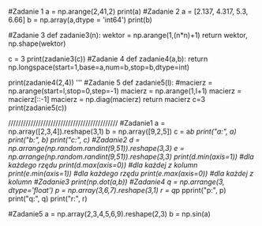 #Zadanie 1
a = np.arange(2,41,2)
print(a)
#Zadanie 2
a = [2.137, 4.317, 5.3, 6.66]
b = np.array(a,dtype = 'int64')
print(b)

#Zadanie 3
def zadanie3(n):
    wektor = np.arange(1,(n*n)+1)
    return wektor, np.shape(wektor)

c = 3
print(zadanie3(c))
#Zadanie 4
def zadanie4(a,b):
    return np.longspace(start=1,base=a,num=b,stop=b,dtype=int)

print(zadanie4(2,4))
'''
#Zadanie 5
def zadanie5(l):
    #macierz = np.arange(start=l,stop=0,step=-1)
    macierz = np.arange(1,l+1)
    macierz = macierz[::-1]
    macierz = np.diag(macierz)
    return macierz
c=3
print(zadanie5(c))



////////////////////////////////////////////
#Zadanie1
a = np.array([2,3,4]).reshape(3,1)
b = np.array([9,2,5])
c = a*b
print("a:", a)
print("b:", b)
print("c:", c)
#Zadanie2
d = np.arrange(np.random.randint(9,51)).reshape(3,3)
e = np.arrange(np.random.randint(9,51)).reshape(3,3)
print(d.min(axis=1)) #dla każdego rzędu
print(d.max(axis=0)) #dla każdej z kolumn
print(e.min(axis=1)) #dla każdego rzędu
print(e.max(axis=0)) #dla każdej z kolumn
#Zadanie3
print(np.dot(a,b))
#Zadanie4
q = np.arrange(3, dtype='float')
p = np.array(3,6,7).reshape(3,1)
r = q*p
pprint("p:", p)
print("q:", q)
print("r:", r)

#Zadanie5
a = np.array(2,3,4,5,6,9).reshape(2,3)
b = np.sin(a)


